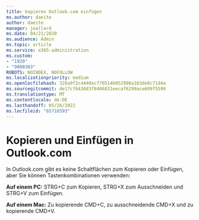 ```yaml
---
title: kopieren Outlook.com einfügen
ms.author: daeite
author: daeite
manager: joallard
ms.date: 04/21/2020
ms.audience: Admin
ms.topic: article
ms.service: o365-administration
ms.custom:
- "1920"
- "9000303"
ROBOTS: NOINDEX, NOFOLLOW
ms.localizationpriority: medium
ms.openlocfilehash: 328a9f2c4440acf70514b052988a103de0c71d4a
ms.sourcegitcommit: de17cf643683f8406831eecaf6299ace609f5599
ms.translationtype: MT
ms.contentlocale: de-DE
ms.lasthandoff: 05/26/2022
ms.locfileid: "65716593"
---
```

# <a name="copy-and-paste-in-outlookcom"></a>Kopieren und Einfügen in Outlook.com

In Outlook.com gibt es keine Schaltflächen zum Kopieren oder Einfügen, aber Sie können Tastenkombinationen verwenden:

**Auf einem PC:** STRG+C zum Kopieren, STRG+X zum Ausschneiden und STRG+V zum Einfügen.

**Auf einem Mac:** Zu kopierende CMD+C, zu ausschneidende CMD+X und zu kopierende CMD+V.